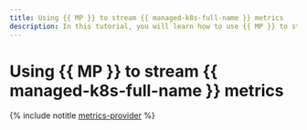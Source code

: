 ```yaml
---
title: Using {{ MP }} to stream {{ managed-k8s-full-name }} metrics
description: In this tutorial, you will learn how to use {{ MP }} to stream {{ managed-k8s-name }} metrics.
---
```


# Using {{ MP }} to stream {{ managed-k8s-full-name }} metrics

{% include notitle [metrics-provider](../../_tutorials/k8s/metrics-provider.md) %}